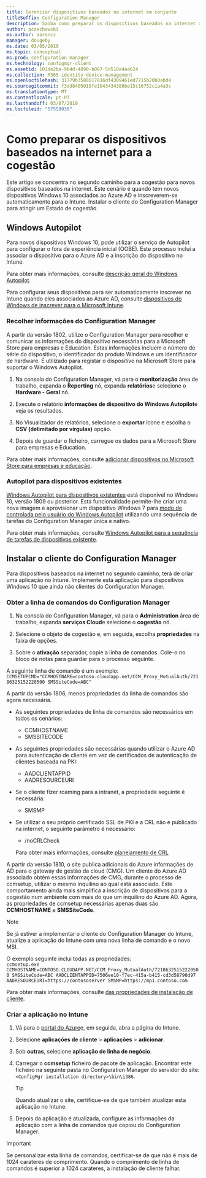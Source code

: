 ```yaml
---
title: Gerenciar dispositivos baseados na internet em conjunto
titleSuffix: Configuration Manager
description: Saiba como preparar os dispositivos baseados na internet do Windows 10 para a cogestão.
author: aczechowski
ms.author: aaroncz
manager: dougeby
ms.date: 03/05/2019
ms.topic: conceptual
ms.prod: configuration-manager
ms.technology: configmgr-client
ms.assetid: 101de2ba-9b4d-4890-b087-5d518a4aa624
ms.collection: M365-identity-device-management
ms.openlocfilehash: 31779b3588617816df4309461ed7715b20b0abd4
ms.sourcegitcommit: f3dd8405018fe1043434386be15c16752c1a4a3c
ms.translationtype: MT
ms.contentlocale: pt-PT
ms.lasthandoff: 03/07/2019
ms.locfileid: "57558036"
---
```

# <a name="how-to-prepare-internet-based-devices-for-co-management"></a>Como preparar os dispositivos baseados na internet para a cogestão

Este artigo se concentra no segundo caminho para a cogestão para novos dispositivos baseados na internet. Este cenário é quando tem novos dispositivos Windows 10 associados ao Azure AD e inscreverem-se automaticamente para o Intune. Instalar o cliente do Configuration Manager para atingir um Estado de cogestão.  



## <a name="windows-autopilot"></a>Windows Autopilot

Para novos dispositivos Windows 10, pode utilizar o serviço de Autopilot para configurar o fora de experiência inicial (OOBE). Este processo inclui a associar o dispositivo para o Azure AD e a inscrição do dispositivo no Intune.  

Para obter mais informações, consulte [descrição geral do Windows Autopilot](https://docs.microsoft.com/windows/deployment/windows-autopilot/windows-autopilot).    

Para configurar seus dispositivos para ser automaticamente inscrever no Intune quando eles associados ao Azure AD, consulte [dispositivos do Windows de inscrever para o Microsoft Intune](https://docs.microsoft.com/intune/windows-enroll).  


### <a name="gather-information-from-configuration-manager"></a>Recolher informações do Configuration Manager

A partir da versão 1802, utilize o Configuration Manager para recolher e comunicar as informações do dispositivo necessárias para a Microsoft Store para empresas e Education. Estas informações incluem o número de série do dispositivo, o identificador do produto Windows e um identificador de hardware. É utilizado para registar o dispositivo na Microsoft Store para suportar o Windows Autopilot. 

1. Na consola do Configuration Manager, vá para o **monitorização** área de trabalho, expanda o **Reporting** nó, expanda **relatórios**e selecione o **Hardware - Geral** nó.  

2. Execute o relatório **informações de dispositivo do Windows Autopilot**e veja os resultados.  

3. No Visualizador de relatórios, selecione o **exportar** ícone e escolha o **CSV (delimitado por vírgulas)** opção.  

4. Depois de guardar o ficheiro, carregue os dados para a Microsoft Store para empresas e Education.  

Para obter mais informações, consulte [adicionar dispositivos no Microsoft Store para empresas e educação](https://docs.microsoft.com/microsoft-store/add-profile-to-devices#add-devices-and-apply-autopilot-deployment-profile).


### <a name="autopilot-for-existing-devices"></a>Autopilot para dispositivos existentes
<!--1358333-->

[Windows Autopilot para dispositivos existentes](https://techcommunity.microsoft.com/t5/Windows-IT-Pro-Blog/New-Windows-Autopilot-capabilities-and-expanded-partner-support/ba-p/260430) está disponível no Windows 10, versão 1809 ou posterior. Esta funcionalidade permite-lhe criar uma nova imagem e aprovisionar um dispositivo Windows 7 para [modo de controlada pelo usuário do Windows Autopilot](https://docs.microsoft.com/windows/deployment/windows-autopilot/user-driven) utilizando uma sequência de tarefas do Configuration Manager única e nativo. 

Para obter mais informações, consulte [Windows Autopilot para a sequência de tarefas de dispositivos existente](/sccm/osd/deploy-use/windows-autopilot-for-existing-devices).



## <a name="install-the-configuration-manager-client"></a>Instalar o cliente do Configuration Manager

Para dispositivos baseados na internet no segundo caminho, terá de criar uma aplicação no Intune. Implemente esta aplicação para dispositivos Windows 10 que ainda não clientes do Configuration Manager. 

### <a name="get-the-command-line-from-configuration-manager"></a>Obter a linha de comandos do Configuration Manager

1. Na consola do Configuration Manager, vá para o **Administration** área de trabalho, expanda **serviços Cloud**e selecione o **cogestão** nó.  

2. Selecione o objeto de cogestão e, em seguida, escolha **propriedades** na faixa de opções.  

3. Sobre o **ativação** separador, copie a linha de comandos. Cole-o no bloco de notas para guardar para o processo seguinte.  

A seguinte linha de comando é um exemplo: `CCMSETUPCMD="CCMHOSTNAME=contoso.cloudapp.net/CCM_Proxy_MutualAuth/72186325152220500 SMSSiteCode=ABC"`

<!--1358215--> A partir da versão 1806, menos propriedades da linha de comandos são agora necessária.  

- As seguintes propriedades de linha de comandos são necessários em todos os cenários:  
    - CCMHOSTNAME  
    - SMSSITECODE  

- As seguintes propriedades são necessárias quando utilizar o Azure AD para autenticação de cliente em vez de certificados de autenticação de clientes baseada na PKI:  
    - AADCLIENTAPPID  
    - AADRESOURCEURI  

- Se o cliente fizer roaming para a intranet, a propriedade seguinte é necessária:  
    - SMSMP  

- Se utilizar o seu próprio certificado SSL de PKI e a CRL não é publicado na internet, o seguinte parâmetro é necessário:  
    - /noCRLCheck  
    
     Para obter mais informações, consulte [planejamento de CRL](/sccm/core/plan-design/security/plan-for-security#-plan-for-the-site-server-signing-certificate-self-signed)  

A partir da versão 1810, o site publica adicionais do Azure informações de AD para o gateway de gestão da cloud (CMG). Um cliente do Azure AD associado obtém essas informações de CMG, durante o processo de ccmsetup, utilizar o mesmo inquilino ao qual está associado. Este comportamento ainda mais simplifica a inscrição de dispositivos para a cogestão num ambiente com mais do que um inquilino do Azure AD. Agora, as propriedades de ccmsetup necessárias apenas duas são **CCMHOSTNAME** e **SMSSiteCode**.<!--3607731-->

> [!Note]
> Se já estiver a implementar o cliente do Configuration Manager do Intune, atualize a aplicação do Intune com uma nova linha de comando e o novo MSI. <!-- SCCMDocs-pr issue 3084 -->

O exemplo seguinte inclui todas as propriedades:   
`ccmsetup.exe CCMHOSTNAME=CONTOSO.CLOUDAPP.NET/CCM_Proxy_MutualAuth/72186325152220500 SMSSiteCode=ABC AADCLIENTAPPID=7506ee10-f7ec-415a-b415-cd3d58790d97 AADRESOURCEURI=https://contososerver SMSMP=https://mp1.contoso.com`

Para obter mais informações, consulte [das propriedades de instalação de cliente](/sccm/core/clients/deploy/about-client-installation-properties).


### <a name="create-the-app-in-intune"></a>Criar a aplicação no Intune

1. Vá para o [portal do Azure](https://portal.azure.com)e, em seguida, abra a página do Intune.  

2. Selecione **aplicações de cliente** > **aplicações** > **adicionar**.  

3. Sob **outras**, selecione **aplicação de linha de negócio**.  

4. Carregar o **ccmsetup** ficheiro de pacote de aplicação. Encontrar este ficheiro na seguinte pasta no Configuration Manager do servidor do site: `<ConfigMgr installation directory>\bin\i386`.  

    > [!Tip]  
    > Quando atualizar o site, certifique-se de que também atualizar esta aplicação no Intune.  

5. Depois da aplicação é atualizada, configure as informações da aplicação com a linha de comandos que copiou do Configuration Manager.  

> [!IMPORTANT]    
> Se personalizar esta linha de comandos, certificar-se de que não é mais de 1024 carateres de comprimento. Quando o comprimento de linha de comandos é superior a 1024 carateres, a instalação de cliente falhar.


